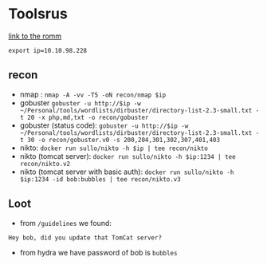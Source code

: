 # Toolsrus

[link to the romm](https://tryhackme.com/room/toolsrus)


`export ip=10.10.98.228`

## recon

- nmap : `nmap -A -vv -T5 -oN recon/nmap $ip`
- gobuster `gobuster -u http://$ip -w ~/Personal/tools/wordlists/dirbuster/directory-list-2.3-small.txt -t 20 -x php,md,txt -o recon/gobuster` 
- gobuster (status code): `gobuster -u http://$ip -w ~/Personal/tools/wordlists/dirbuster/directory-list-2.3-small.txt -t 30 -o recon/gobuster.v0 -s 200,204,301,302,307,401,403`
- nikto: `docker run sullo/nikto -h $ip | tee recon/nikto`
- nikto (tomcat server): `docker run sullo/nikto -h $ip:1234 | tee recon/nikto.v2`
- nikto (tomcat server with basic auth): `docker run sullo/nikto -h $ip:1234 -id bob:bubbles | tee recon/nikto.v3`

## Loot

- from `/guidelines` we found: 
```
Hey bob, did you update that TomCat server?
```
- from hydra we have password of bob is `bubbles`


